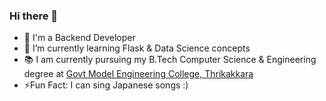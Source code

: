 ### Hi there 👋
- 🔭 I'm a Backend Developer
- 🌱 I’m currently learning Flask & Data Science concepts
- 📚 I am currently pursuing my B.Tech Computer Science & Engineering degree at [Govt Model Engineering College, Thrikakkara](https://www.mec.ac.in/)
- ⚡Fun Fact: I can sing Japanese songs :)


